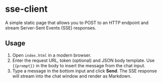 # sse-client

A simple static page that allows you to POST to an HTTP endpoint and stream Server-Sent Events (SSE) responses.

## Usage

1. Open `index.html` in a modern browser.
2. Enter the request URL, token (optional) and JSON body template. Use `{{prompt}}` in the body to insert the message from the chat input.
3. Type a message in the bottom input and click **Send**. The SSE response will stream into the chat window and render as Markdown.
